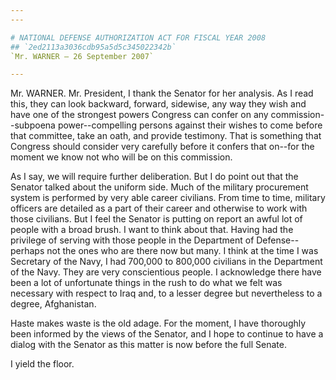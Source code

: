 ```yaml
---
---

# NATIONAL DEFENSE AUTHORIZATION ACT FOR FISCAL YEAR 2008
## `2ed2113a3036cdb95a5d5c345022342b`
`Mr. WARNER — 26 September 2007`

---
```



Mr. WARNER. Mr. President, I thank the Senator for her analysis. As I 
read this, they can look backward, forward, sidewise, any way they wish 
and have one of the strongest powers Congress can confer on any 
commission--subpoena power--compelling persons against their wishes to 
come before that committee, take an oath, and provide testimony. That 
is something that Congress should consider very carefully before it 
confers that on--for the moment we know not who will be on this 
commission.

As I say, we will require further deliberation. But I do point out 
that the Senator talked about the uniform side. Much of the military 
procurement system is performed by very able career civilians. From 
time to time, military officers are detailed as a part of their career 
and otherwise to work with those civilians. But I feel the Senator is 
putting on report an awful lot of people with a broad brush. I want to 
think about that. Having had the privilege of serving with those people 
in the Department of Defense--perhaps not the ones who are there now 
but many. I think at the time I was Secretary of the Navy, I had 
700,000 to 800,000 civilians in the Department of the Navy. They are 
very conscientious people. I acknowledge there have been a lot of 
unfortunate things in the rush to do what we felt was necessary with 
respect to Iraq and, to a lesser degree but nevertheless to a degree, 
Afghanistan.

Haste makes waste is the old adage. For the moment, I have thoroughly 
been informed by the views of the Senator, and I hope to continue to 
have a dialog with the Senator as this matter is now before the full 
Senate.

I yield the floor.
